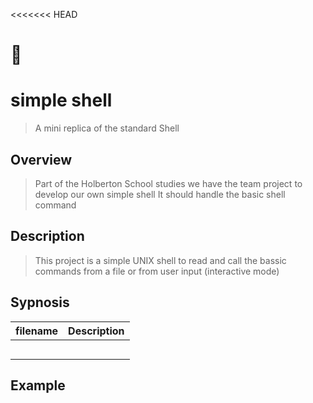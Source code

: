 <<<<<<< HEAD
# :shell:
# simple shell
> A mini replica of the standard Shell 

## Overview ##
> Part of the Holberton School studies we have the team project to develop our own simple shell
> It should handle the basic shell command

## Description ##
> This project is a simple UNIX shell to read and call the bassic commands from a file or from user input (interactive mode)

## Sypnosis ##

| filename  | Description                          |
|-----------|--------------------------------------|
|           |                                      |
|           |                                      |
|           |                                      |
|           |                                      |
|           |                                      |

## Example ##

